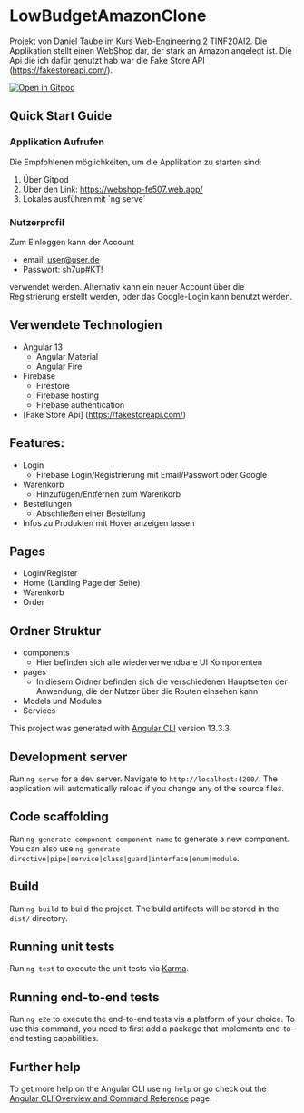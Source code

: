 # LowBudgetAmazonClone

Projekt von Daniel Taube im Kurs Web-Engineering 2 TINF20AI2.
Die Applikation stellt einen WebShop dar, der stark an Amazon angelegt ist.
Die Api die ich dafür genutzt hab war die Fake Store API (https://fakestoreapi.com/).

[![Open in Gitpod](https://gitpod.io/button/open-in-gitpod.svg)](https://dhbwvilas-20ai2webengii-2o7qyn5yigp.ws-eu51.gitpod.io/)

## **Quick Start Guide**

### Applikation Aufrufen

Die Empfohlenen möglichkeiten, um die Applikation zu starten sind:

1. Über Gitpod
2. Über den Link: https://webshop-fe507.web.app/
3. Lokales ausführen mit `ng serve´

### Nutzerprofil

Zum Einloggen kann der Account

- email: user@user.de
- Passwort: sh7up#KT!

verwendet werden. Alternativ kann ein neuer Account über die Registrierung erstellt werden, oder das Google-Login kann benutzt werden.

## Verwendete Technologien

- Angular 13
  - Angular Material
  - Angular Fire
- Firebase
  - Firestore
  - Firebase hosting
  - Firebase authentication
- [Fake Store Api] (https://fakestoreapi.com/)

## **Features:**

- Login
  - Firebase Login/Registrierung mit Email/Passwort oder Google
- Warenkorb
  - Hinzufügen/Entfernen zum Warenkorb
- Bestellungen
  - Abschließen einer Bestellung
- Infos zu Produkten mit Hover anzeigen lassen

## Pages

- Login/Register
- Home (Landing Page der Seite)
- Warenkorb
- Order

## **Ordner Struktur**

- components
  - Hier befinden sich alle wiederverwendbare UI Komponenten
- pages
  - In diesem Ordner befinden sich die verschiedenen Hauptseiten der Anwendung, die der Nutzer über die Routen einsehen kann
- Models und Modules
- Services


This project was generated with [Angular CLI](https://github.com/angular/angular-cli) version 13.3.3.

## Development server

Run `ng serve` for a dev server. Navigate to `http://localhost:4200/`. The application will automatically reload if you change any of the source files.

## Code scaffolding

Run `ng generate component component-name` to generate a new component. You can also use `ng generate directive|pipe|service|class|guard|interface|enum|module`.

## Build

Run `ng build` to build the project. The build artifacts will be stored in the `dist/` directory.

## Running unit tests

Run `ng test` to execute the unit tests via [Karma](https://karma-runner.github.io).

## Running end-to-end tests

Run `ng e2e` to execute the end-to-end tests via a platform of your choice. To use this command, you need to first add a package that implements end-to-end testing capabilities.

## Further help

To get more help on the Angular CLI use `ng help` or go check out the [Angular CLI Overview and Command Reference](https://angular.io/cli) page.

